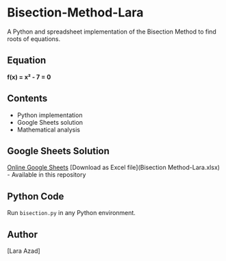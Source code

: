 # Bisection-Method-Lara
A Python and spreadsheet implementation of the Bisection Method to find roots of equations.

## Equation
**f(x) = x² - 7 = 0**

## Contents
- Python implementation
- Google Sheets solution
- Mathematical analysis

## Google Sheets Solution
[Online Google Sheets](https://docs.google.com/spreadsheets/d/1vHhBgQESPLEN5L29Wkopfbh6ulUUzQGuc3TporY5wjc/edit?usp=sharing)
[Download as Excel file](Bisection Method-Lara.xlsx) - Available in this repository

## Python Code
Run `bisection.py` in any Python environment.

## Author
[Lara Azad]
